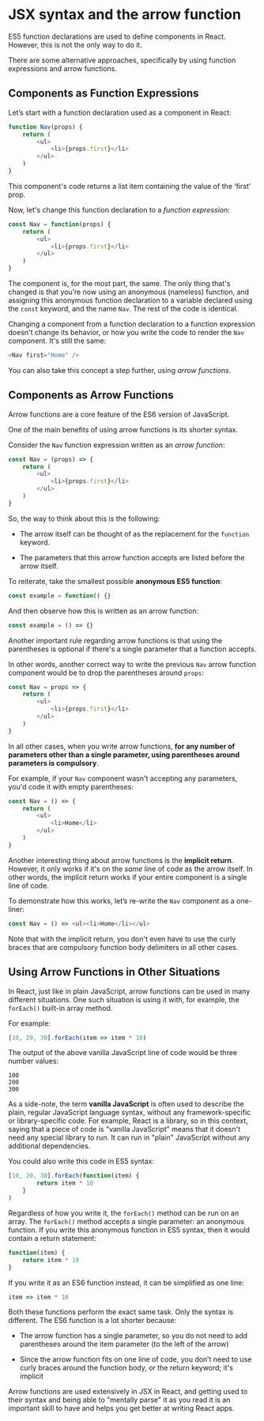 # JSX syntax and the arrow function

ES5 function declarations are used to define components in React. However, this is not the only way to do it.

There are some alternative approaches, specifically by using function expressions and arrow functions.

## Components as Function Expressions

Let’s start with a function declaration used as a component in React:

```js
function Nav(props) {
    return (
        <ul>
            <li>{props.first}</li>
        </ul>
    )
}
```

This component's code returns a list item containing the value of the ‘first’ prop.

Now, let's change this function declaration to a _function expression_:

```js
const Nav = function(props) {
    return (
        <ul>
            <li>{props.first}</li>
        </ul>
    )
}
```

The component is, for the most part, the same. The only thing that's changed is that you’re now using an anonymous (nameless) function, and assigning this anonymous function declaration to a variable declared using the `const` keyword, and the name `Nav`. The rest of the code is identical.

Changing a component from a function declaration to a function expression doesn't change its behavior, or how you write the code to render the `Nav` component. It's still the same:

```js
<Nav first="Home" />
```

You can also take this concept a step further, using _arrow functions_.

## Components as Arrow Functions

Arrow functions are a core feature of the ES6 version of JavaScript.

One of the main benefits of using arrow functions is its shorter syntax.

Consider the `Nav` function expression written as an _arrow function_:

```js
const Nav = (props) => {
    return (
        <ul>
            <li>{props.first}</li>
        </ul>
    )
}
```

So, the way to think about this is the following:

- The arrow itself can be thought of as the replacement for the `function` keyword. 

- The parameters that this arrow function accepts are listed before the arrow itself. 

To reiterate, take the smallest possible __anonymous ES5 function__:

```js
const example = function() {}
```

And then observe how this is written as an arrow function:

```js
const example = () => {}
```

Another important rule regarding arrow functions is that using the parentheses is optional if there's a single parameter that a function accepts.

In other words, another correct way to write the previous `Nav` arrow function component would be to drop the parentheses around `props`:

```js
const Nav = props => {
    return (
        <ul>
            <li>{props.first}</li>
        </ul>
    )
}
```

In all other cases, when you write arrow functions, __for any number of parameters other than a single parameter, using parentheses around parameters is compulsory__.

For example, if your `Nav` component wasn't accepting any parameters, you'd code it with empty parentheses:

```js
const Nav = () => {
    return (
        <ul>
            <li>Home</li>
        </ul>
    )
}
```

Another interesting thing about arrow functions is the __implicit return__. However, it only works if it's on the _same_ line of code as the arrow itself. In other words, the implicit return works if your entire component is a single line of code.

To demonstrate how this works, let’s re-write the `Nav` component as a one-liner:

```js
const Nav = () => <ul><li>Home</li></ul>
```

Note that with the implicit return, you don't even have to use the curly braces that are compulsory function body delimiters in all other cases.

## Using Arrow Functions in Other Situations

In React, just like in plain JavaScript, arrow functions can be used in many different situations. One such situation is using it with, for example, the `forEach()` built-in array method.

For example:

```js
[10, 20, 30].forEach(item => item * 10)
```

The output of the above vanilla JavaScript line of code would be three number values:

```
100
200
300
```

A​s a side-note, the term __vanilla JavaScript__ is often used to describe the plain, regular JavaScript language syntax, without any framework-specific or library-specific code. For example, React is a library, so in this context, saying that a piece of code is "vanilla JavaScript" means that it doesn't need any special library to run. It can run in "plain" JavaScript without any additional dependencies.

You could also write this code in ES5 syntax:

```js
[10, 20, 30].forEach(function(item) {
        return item * 10
    }
)
```

Regardless of how you write it, the `forEach()` method can be run on an array. The `forEach()` method accepts a single parameter: an anonymous function. If you write this anonymous function in ES5 syntax, then it would contain a return statement:

```js
function(item) {
    return item * 10
}
```

If you write it as an ES6 function instead, it can be simplified as one line:

```js
item => item * 10
```

Both these functions perform the exact same task. Only the syntax is different. The ES6 function is a lot shorter because:

- The arrow function has a single parameter, so you do not need to add parentheses around the item parameter (to the left of the arrow) 

- Since the arrow function fits on one line of code, you don’t need to use curly braces around the function body, or the return keyword; it's implicit 

Arrow functions are used extensively in JSX in React, and getting used to their syntax and being able to "mentally parse" it as you read it is an important skill to have and helps you get better at writing React apps.